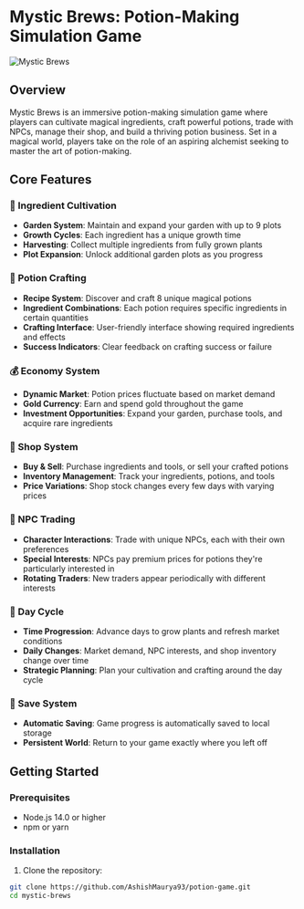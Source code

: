# Mystic Brews: Potion-Making Simulation Game

![Mystic Brews](https://drive.google.com/file/d/1b_jOFtw8Pg0taZBRdK-ydfQn9AmTKrZL/view?usp=sharing)

## Overview

Mystic Brews is an immersive potion-making simulation game where players can cultivate magical ingredients, craft powerful potions, trade with NPCs, manage their shop, and build a thriving potion business. Set in a magical world, players take on the role of an aspiring alchemist seeking to master the art of potion-making.

## Core Features

### 🌱 Ingredient Cultivation
- **Garden System**: Maintain and expand your garden with up to 9 plots
- **Growth Cycles**: Each ingredient has a unique growth time
- **Harvesting**: Collect multiple ingredients from fully grown plants
- **Plot Expansion**: Unlock additional garden plots as you progress

### 🧪 Potion Crafting
- **Recipe System**: Discover and craft 8 unique magical potions
- **Ingredient Combinations**: Each potion requires specific ingredients in certain quantities
- **Crafting Interface**: User-friendly interface showing required ingredients and effects
- **Success Indicators**: Clear feedback on crafting success or failure

### 💰 Economy System
- **Dynamic Market**: Potion prices fluctuate based on market demand
- **Gold Currency**: Earn and spend gold throughout the game
- **Investment Opportunities**: Expand your garden, purchase tools, and acquire rare ingredients

### 🛒 Shop System
- **Buy & Sell**: Purchase ingredients and tools, or sell your crafted potions
- **Inventory Management**: Track your ingredients, potions, and tools
- **Price Variations**: Shop stock changes every few days with varying prices

### 🤝 NPC Trading
- **Character Interactions**: Trade with unique NPCs, each with their own preferences
- **Special Interests**: NPCs pay premium prices for potions they're particularly interested in
- **Rotating Traders**: New traders appear periodically with different interests

### 📅 Day Cycle
- **Time Progression**: Advance days to grow plants and refresh market conditions
- **Daily Changes**: Market demand, NPC interests, and shop inventory change over time
- **Strategic Planning**: Plan your cultivation and crafting around the day cycle

### 💾 Save System
- **Automatic Saving**: Game progress is automatically saved to local storage
- **Persistent World**: Return to your game exactly where you left off

## Getting Started

### Prerequisites
- Node.js 14.0 or higher
- npm or yarn

### Installation

1. Clone the repository:
```bash
git clone https://github.com/AshishMaurya93/potion-game.git
cd mystic-brews

